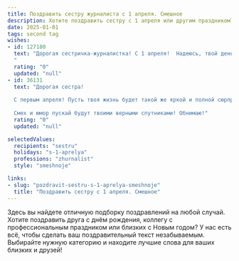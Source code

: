```yaml
---
title: Поздравить сестру журналиста с 1 апреля. Смешное
description: Хотите поздравить сестру с 1 апреля или другим праздником? Наш ИИ создаст незабываемое поздравление, а вы обязательно выделитесь среди других.  
date: 2025-01-01
tags: second tag
wishes:
- id: 127180
  text: "Дорогая сестричка-журналистка! С 1 апреля!  Надеюсь, твой день будет полон таких же невероятных историй, как твои статьи, только поинтереснее и без необходимости проверять факты 😉  Пусть тебя не обманут сегодня, но зато ты обманешь всех своими блестящими шутками и острым пером!  Удачи в ловле первоапрельских уток и написании самых смешных заметок!
  "
  rating: "0"
  updated: "null"
- id: 36131
  text: "Дорогая сестра!
  
  С первым апреля! Пусть твоя жизнь будет такой же яркой и полной сюрпризов, как твои заголовки в газетах! Желаю тебе, чтобы в каждой шутке находился глубокий смысл, а в каждой новости — повод для улыбки. Пусть твои коллеги всегда улыбаются, а редакционные задания превращаются в веселые приключения. Не забывай, что лучший репортаж — это тот, который начинается с: \"Как я подколола свою сестру!\"
  
  Смех и юмор пускай будут твоими верными спутниками! Обнимаю!"
  rating: "0"
  updated: "null"

selectedValues:
  recipients: "sestru"
  holidays: "s-1-aprelya"
  professions: "zhurnalist"
  style: "smeshnoje"

links:
- slug: "pozdravit-sestru-s-1-aprelya-smeshnoje"
  title: "Поздравить сестру с 1 апреля. Смешное"
---
```


Здесь вы найдете отличную подборку поздравлений на любой случай.
Хотите поздравить друга с днём рождения, коллегу с профессиональным праздником или близких с Новым годом? У нас есть всё, чтобы сделать ваш поздравительный текст незабываемым. Выбирайте нужную категорию и находите лучшие слова для ваших близких и друзей!
